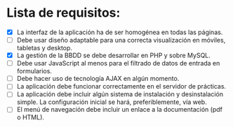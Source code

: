 # Lista de requisitos:

- [X] La interfaz de la aplicación ha de ser homogénea en todas las páginas.
- [ ] Debe usar diseño adaptable para una correcta visualización en móviles, tabletas y desktop.
- [X] La gestión de la BBDD se debe desarrollar en PHP y sobre MySQL.
- [ ] Debe usar JavaScript al menos para el filtrado de datos de entrada en formularios.
- [ ] Debe hacer uso de tecnología AJAX en algún momento.
- [ ] La aplicación debe funcionar correctamente en el servidor de prácticas.
- [ ] La aplicación debe incluir algún sistema de instalación y desinstalación simple. La configuración inicial se hará, preferiblemente, vía web.
- [ ] El menú de navegación debe incluir un enlace a la documentación (pdf o HTML).
